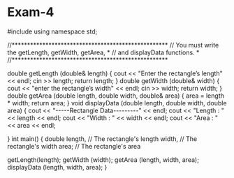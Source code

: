 # Exam-4
#include <iostream>
using namespace std;

//***************************************************
// You must write the getLength, getWidth, getArea, *
// and displayData functions.                       *
//***************************************************

double getLength (double& length) {
  cout << "Enter the rectangle’s length" << endl;
  cin >> length;
  return length;
}
double getWidth (double& width) {
cout << "enter the rectangle’s width" << endl;
cin >> width;
return width;
}
double getArea (double length, double width, double& area) {
  area = length * width;
  return area;
}
void displayData (double length, double width, double area) {
  cout << "-----Rectangle Data---------" << endl;
  cout << "Length : " << length << endl;
  cout << "Width : " << width << endl;
  cout << "Area : " << area << endl;

}
int main()
{
	double length,    // The rectangle's length
			   width,     // The rectangle's width
			   area;      // The rectangle's area

getLength(length);
getWidth (width);
getArea (length, width, area);
displayData (length, width, area); 
}
